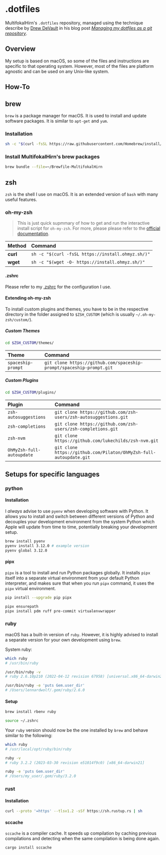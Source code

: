 # .dotfiles

MultifokalHirn's `.dotfiles` repository, managed using the technique describe by
[Drew DeVault](https://drewdevault.com/) in his blog post
[*Managing my dotfiles as a git repository*](https://drewdevault.com/2019/12/30/dotfiles.html).

## Overview

My setup is based on macOS, so some of the files and instructions are specific
to that operating system. However, most of the files are platform agnostic and
can be used on any Unix-like system.

## How-To

## brew

`brew` is a package manager for macOS. It is used to install and update
software packages. It is similar to `apt-get` and `yum`.

### Installation

```bash
sh -c "$(curl -fsSL https://raw.githubusercontent.com/Homebrew/install/HEAD/install.sh)"
```

### Install MultifokalHirn's brew packages

```bash
brew bundle --file=~/Brewfile-MultifokalHirn
```

## zsh

`zsh` is the shell I use on macOS. It is an extended version of `bash` with
many useful features.

### oh-my-zsh

> This is just quick supmmary of how to get and run the interactive install
> script for `oh-my-zsh`. For more, please please refer to the
> [official documentation](https://github.com/ohmyzsh/ohmyzsh/wiki).

| Method   | Command                                           |
| :------- | :------------------------------------------------ |
| **curl** | `sh -c "$(curl -fsSL https://install.ohmyz.sh/)"` |
| **wget** | `sh -c "$(wget -O- https://install.ohmyz.sh/)"`   |

#### .zshrc

Please refer to my [.zshrc](.zshrc) for the configuration I use.

#### Extending oh-my-zsh

To install custom plugins and themes, you have to be in the respective
directory in the folder assigned to `$ZSH_CUSTOM` (which is usually `~/.oh-my-zsh/custom/`).

##### Custom Themes

```bash
cd $ZSH_CUSTOM/themes/ 
```

| Theme              | Command                                                              |
| :----------------- | :------------------------------------------------------------------- |
| `spaceship-prompt` | `git clone https://github.com/spaceship-prompt/spaceship-prompt.git` |

##### Custom Plugins

```bash
cd $ZSH_CUSTOM/plugins/ 
```

| Plugin                    | Command                                                            |
| :------------------------ | :----------------------------------------------------------------- |
| `zsh-autosuggestions`     | `git clone https://github.com/zsh-users/zsh-autosuggestions.git`   |
| `zsh-completions`         | `git clone https://github.com/zsh-users/zsh-completions.git`       |
| `zsh-nvm`                 | `git clone https://github.com/lukechilds/zsh-nvm.git`              | `` |
| `OhMyZsh-full-autoupdate` | `git clone https://github.com/Pilaton/OhMyZsh-full-autoupdate.git` | `` |
  
## Setups for specific languages

### python

#### Installation

I *always* advise to use `pyenv` when developing software with Python.
It allows you to install and switch between different versions of Python and
decouples your development environment from the system Python which Apple
will update from time to time, potentially breaking your development setup.

```bash
brew install pyenv
pyenv install 3.12.0 # example version
pyenv global 3.12.0
```

#### pipx

`pipx` is a tool to install and run Python packages globally.
It installs `pipx` itself into a separate virtual environment from your
default Python interpreter, and makes sure that when you run `pipx` command,
it uses the `pipx` virtual environment.

```bash
pip install --upgrade pip pipx

pipx ensurepath
pipx install pdm ruff pre-commit virtualenvwrapper
```

### ruby

macOS has a built-in version of `ruby`. However, it is highly advised to install
a separate version for your own development using `brew`.

System ruby:

```bash
which ruby
# /usr/bin/ruby

/usr/bin/ruby -v
# ruby 2.6.10p210 (2022-04-12 revision 67958) [universal.x86_64-darwin21]

/usr/bin/ruby -e 'puts Gem.user_dir'
# /Users/lennardwolf/.gem/ruby/2.6.0
```

#### Setup

```bash
brew install rbenv ruby

source ~/.zshrc
```

Your `ruby` version should now be the one installed by `brew` and behave
similar to the following:

``` bash
which ruby
# /usr/local/opt/ruby/bin/ruby

ruby -v
# ruby 3.2.2 (2023-03-30 revision e51014f9c0) [x86_64-darwin21]

ruby -e 'puts Gem.user_dir'
# /Users/my_user/.gem/ruby/3.2.0
```

### rust

#### Installation

```bash
curl --proto '=https' --tlsv1.2 -sSf https://sh.rustup.rs | sh
```

#### sccache

`sccache` is a compiler cache. It speeds up compilation by caching previous compilations and detecting when the same compilation is being done again.

```bash
cargo install sccache
```

<!-- 
#### fonts & icons

```bash
brew tap shaunsingh/SFMono-Nerd-Font-Ligaturized
brew install --cask font-sf-mono-nerd-font-ligaturized
brew install hicolor-icon-theme
wget https://github.com/ryanoasis/nerd-fonts/releases/download/v3.1.1/Hack.zip ~/Downloads/Hack.zip
```
brew install orbstack
``` -->
<!-- ```diff
   - plugins=(...)
   + plugins=(... evalcache)
``` -->
